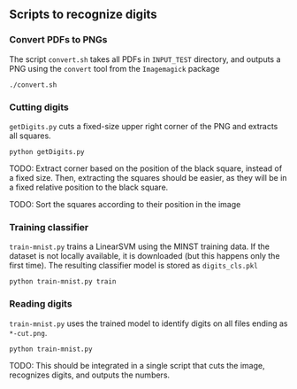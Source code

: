 ## Scripts to recognize digits


### Convert PDFs to PNGs
The script `convert.sh` takes all PDFs in `INPUT_TEST` directory,
and outputs a PNG using the `convert` tool from the `Imagemagick` package

```
./convert.sh
```


### Cutting digits
`getDigits.py` cuts a fixed-size upper right corner of the PNG and
extracts all squares.
```
python getDigits.py
```
TODO: Extract corner based on the position of the black square, instead of a fixed size.
Then, extracting the squares should be easier, as they will be in a fixed relative position
to the black square.

TODO: Sort the squares according to their position in the image

### Training classifier
`train-mnist.py` trains a LinearSVM using the MINST training data. If the dataset
is not locally available, it is downloaded (but this happens only the first time).
The resulting classifier model is stored as `digits_cls.pkl`

```
python train-mnist.py train
```

### Reading digits
`train-mnist.py` uses the trained model to identify digits on all files ending as `*-cut.png`.

```
python train-mnist.py
```

TODO: This should be integrated in a single script that cuts the image, recognizes digits, and outputs
the numbers.

